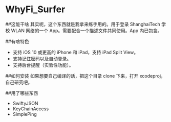 # WhyFi_Surfer

##这能干啥
其实呢，这个东西就是我拿来练手用的。用于登录 ShanghaiTech 学校 WLAN 网络的一个 App。需要配合一个描述文件共同使用。App 内已包含。

##有啥特色
- 支持 iOS 10 或更高的 iPhone 和 iPad，支持 iPad Split View。
- 支持记住密码以及自动登录。
- 支持后台提醒（实验性功能）。

##如何安装
如果想要自己编译的话，把这个目录 clone 下来，打开 xcodeproj，自己研究吧。

##用了哪些东西
- SwiftyJSON
- KeyChainAccess
- SimplePing